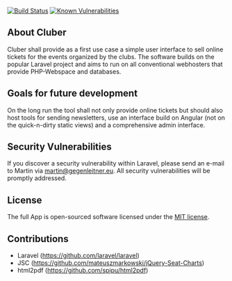 [![Build Status](https://travis-ci.org/gegmar/cluber.svg?branch=master)](https://travis-ci.org/gegmar/cluber)
[![Known Vulnerabilities](https://snyk.io/test/github/gegmar/cluber/badge.svg)](https://snyk.io/test/github/gegmar/cluber)

## About Cluber

Cluber shall provide as a first use case a simple user interface to sell online tickets for the events organized by the clubs. The software builds on the popular Laravel project and aims to run on all conventional webhosters that provide PHP-Webspace and databases.

## Goals for future development

On the long run the tool shall not only provide online tickets but should also host tools for sending newsletters, use an interface build on Angular (not on the quick-n-dirty static views) and a comprehensive admin interface.

## Security Vulnerabilities

If you discover a security vulnerability within Laravel, please send an e-mail to Martin via [martin@gegenleitner.eu](mailto:martin@gegenleitner.eu). All security vulnerabilities will be promptly addressed.

## License

The full App is open-sourced software licensed under the [MIT license](https://opensource.org/licenses/MIT).

## Contributions
- Laravel (https://github.com/laravel/laravel)
- JSC (https://github.com/mateuszmarkowski/jQuery-Seat-Charts)
- html2pdf (https://github.com/spipu/html2pdf)
